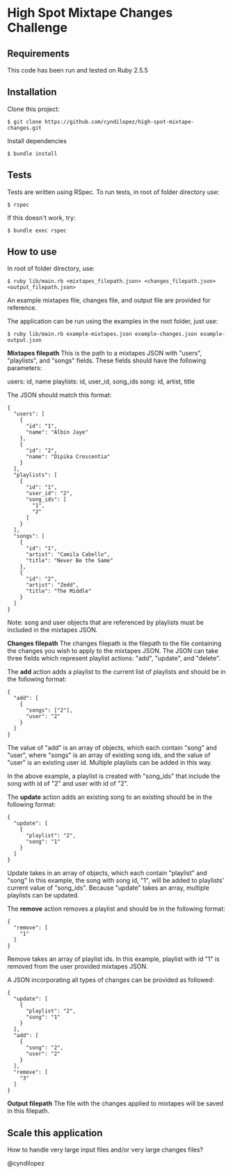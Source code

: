 # High Spot Mixtape Changes Challenge

## Requirements
This code has been run and tested on Ruby 2.5.5

## Installation
Clone this project:
```
$ git clone https://github.com/cyndilopez/high-spot-mixtape-changes.git
```
Install dependencies

```
$ bundle install
```

## Tests
Tests are written using RSpec. To run tests, in root of folder directory use:

```
$ rspec
```

If this doesn't work, try:

```
$ bundle exec rspec
```


## How to use

In root of folder directory, use:

```
$ ruby lib/main.rb <mixtapes_filepath.json> <changes_filepath.json> <output_filepath.json>
```

An example mixtapes file, changes file, and output file are provided for reference.

The application can be run using the examples in the root folder, just use:

```
$ ruby lib/main.rb example-mixtapes.json example-changes.json example-output.json
```

**Mixtapes filepath**
This is the path to a mixtapes JSON with "users", "playlists", and "songs" fields.
These fields should have the following parameters:

users: id, name
playlists: id, user_id, song_ids
song: id, artist, title

The JSON should match this format:
```
{
  "users": [
    {
      "id": "1",
      "name": "Albin Jaye"
    },
    {
      "id": "2",
      "name": "Dipika Crescentia"
    }
  ],
  "playlists": [
    {
      "id": "1",
      "user_id": "2",
      "song_ids": [
        "1",
        "2"
      ]
    }
  ],
  "songs": [
    {
      "id": "1",
      "artist": "Camila Cabello",
      "title": "Never Be the Same"
    },
    {
      "id": "2",
      "artist": "Zedd",
      "title": "The Middle"
    }
  ]
}

```
Note: song and user objects that are referenced by playlists must be included in the mixtapes JSON.

**Changes filepath**
The changes filepath is the filepath to the file containing the changes you wish to apply to the mixtapes JSON. The JSON can take three fields which represent playlist actions: "add", "update", and "delete".

The **add** action adds a playlist to the current list of playlists and should be in the following format:

```
{
  "add": [
    {
      "songs": ["2"],
      "user": "2"
    }
  ]
}
```

The value of "add" is an array of objects, which each contain "song" and "user", where "songs" is an array of existing song ids, and the value of "user" is an existing user id. Multiple playlists can be added in this way.

In the above example, a playlist is created with "song_ids" that include the song with id of "2" and user with id of "2".

The **update** action adds an existing song to an existing should be in the following format:

```
{
  "update": [
    {
      "playlist": "2",
      "song": "1"
    }
  ]
}
```

Update takes in an array of objects, which each contain "playlist" and "song" In this example, the song with song id, "1", will be added to playlists' current value of "song_ids". Because "update" takes an array, multiple playlists can be updated.

The **remove** action removes a playlist and should be in the following format:

```
{
  "remove": [
    "1"
  ]
}
```

Remove takes an array of playlist ids. In this example, playlist with id "1" is removed from the user provided mixtapes JSON.

A JSON incorporating all types of changes can be provided as followed:

```
{
  "update": [
    {
      "playlist": "2",
      "song": "1"
    }
  ],
  "add": [
    {
      "song": "2",
      "user": "2"
    }
  ],
  "remove": [
    "3"
  ]
}
```

**Output filepath**
The file with the changes applied to mixtapes will be saved in this filepath.

## Scale this application
How to handle very large input files and/or very large changes files?

@cyndilopez